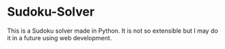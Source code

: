 # Sudoku-Solver
This is a Sudoku solver made in Python.
It is not so extensible but I may do it in a future using
web development.
